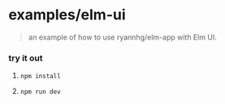 # examples/elm-ui
> an example of how to use ryannhg/elm-app with Elm UI.

### try it out

1. `npm install`

1. `npm run dev`
